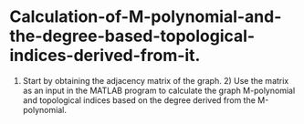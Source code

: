 # Calculation-of-M-polynomial-and-the-degree-based-topological-indices-derived-from-it.
1) Start by obtaining the adjacency matrix of the graph. 2) Use the matrix as an input in the MATLAB program to calculate the graph M-polynomial and topological indices based on the degree derived from the M-polynomial.

